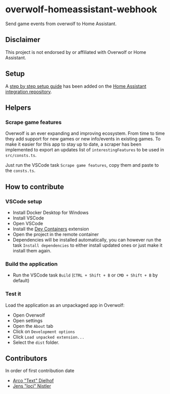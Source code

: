 # overwolf-homeassistant-webhook

Send game events from overwolf to Home Assistant.

## Disclaimer

This project is not endorsed by or affiliated with Overwolf or Home Assistant.

## Setup

A [step by step setup guide](https://github.com/lociii/homeassistant-overwolf-status/blob/main/info.md) has been added on the [Home Assistant integration repository](https://github.com/lociii/homeassistant-overwolf-status).

## Helpers

### Scrape game features

Overwolf is an ever expanding and improving ecosystem. From time to time they add support for new games or new info/events in existing games.
To make it easier for this app to stay up to date, a scraper has been implemented to export an updates list of `interestingFeatures` to be used in `src/consts.ts`.

Just run the VSCode task `Scrape game features`, copy them and paste to the `consts.ts`.

## How to contribute

### VSCode setup

-   Install Docker Desktop for Windows
-   Install VSCode
-   Open VSCode
-   Install the [Dev Containers](https://marketplace.visualstudio.com/items?itemName=ms-vscode-remote.remote-containers) extension
-   Open the project in the remote container
-   Dependencies will be installed automatically, you can however run the task `Install dependencies` to either install updated ones or just make it install them again.

### Build the application

-   Run the VSCode task `Build` (`CTRL + Shift + B` or `CMD + Shift + B` by default)

### Test it

Load the application as an unpackaged app in Overwolf:

-   Open Overwolf
-   Open settings
-   Open the `About` tab
-   Click on `Development options`
-   Click `Load unpacked extension...`
-   Select the `dist` folder.

## Contributors

In order of first contribution date

-   [Arco "Text" Dielhof](https://github.com/Arco-Dielhof)
-   [Jens "loci" Nistler](https://github.com/lociii)
